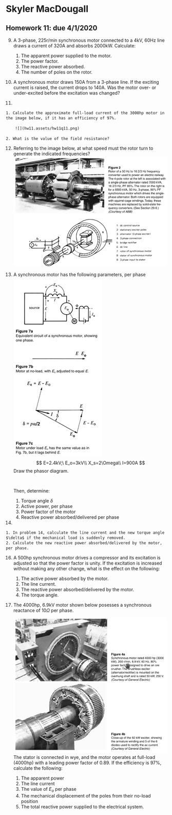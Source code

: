 # Skyler MacDougall

## Homework 11: due 4/1/2020



9. A 3-phase, 225r/min synchronous motor connected to a 4kV, 60Hz line draws a current of 320A and absorbs 2000kW. Calculate:

    1. The apparent power supplied to the motor.
    2. The power factor.
    3. The reactive power absorbed.
    4. The number of poles on the rotor.

10. A synchronous motor draws 150A from a 3-phase line. If the exciting current is raised, the current drops to 140A. Was the motor over- or under-excited before the excitation was changed?

11.  

    1. Calculate the approximate full-load current of the 3000hp motor in the image below, if it has an efficiency of 97%.

        ![](hw11.assets/hw11q11.png)

    2. What is the value of the field resistance?

12. Referring to the image below, at what speed must the rotor turn to generate the indicated frequencies?
    ![](hw11.assets/hw11q12.png)



14. A synchronous motor has the following parameters, per phase
    ![](hw11.assets/hw11q14.png)
    $$
    E=2.4kV;\ E_o=3kV\\
    X_s=2\Omega\\
    I=900A
    $$
    Draw the phasor diagram.

    ![]()


    Then, determine:

    1. Torque angle $\delta$
    2. Active power, per phase
    3. Power factor of the motor
    4. Reactive power absorbed/delivered per phase

15.  

    1. In problem 14, calculate the line current and the new torque angle $\delta$ if the mechanical load is suddenly removed.
    2. Calculate the new reactive power absorbed/delivered by the motor, per phase.

16. A 500hp synchronous motor drives a compressor and its excitation is adjusted so that the power factor is unity. If the excitation is increased without making any other change, what is the effect on the following:

    1. The active power absorbed by the motor.
    2. The line current.
    3. The reactive power absorbed/delivered by the motor.
    4. The torque angle.

17. The 4000hp, 6.9kV motor shown below posesses a synchronous reactance of $10\Omega$ per phase. 

    ![](hw11.assets/hw11q17.png)
    The stator is connected in wye, and the motor operates at full-load (4000hp) with a leading power factor of 0.89. If the efficiency is 97%, calculate the following:

    1. The apparent power
    2. The line current
    3. The value of $E_o$ per phase
    4. The mechanical displacement of the poles from their no-load position
    5. The total reactive power supplied to the electrical system.